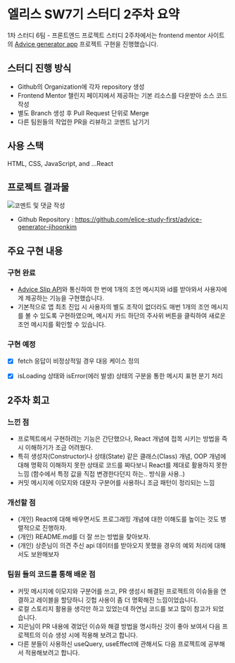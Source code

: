 # 엘리스 SW7기 스터디 2주차 요약
1차 스터디 6팀 - 프론트엔드 프로젝트 스터디 2주차에서는 frontend mentor 사이트의 [Advice generator app](https://www.frontendmentor.io/challenges/advice-generator-app-QdUG-13db) 프로젝트 구현을 진행했습니다.

## 스터디 진행 방식
 
- Github의 Organization에 각자 repository 생성
- Frontend Mentor 챌린지 페이지에서 제공하는 기본 리소스를 다운받아 소스 코드 작성
- 별도 Branch 생성 후 Pull Request 단위로 Merge
- 다른 팀원들의 작업한 PR을 리뷰하고 코멘트 남기기

## 사용 스택
HTML, CSS, JavaScript, and ...React

## 프로젝트 결과물

![코멘트 및 댓글 작성](https://github.com/elice-study-first/advice-generator-jihoonkim/raw/master/src/__resources/FE_challenge_advice_generator_app.gif)
- Github Repository : https://github.com/elice-study-first/advice-generator-jihoonkim
  
## 주요 구현 내용

### 구현 완료
-  [Advice Slip API](https://api.adviceslip.com/)와 통신하여 한 번에 1개의 조언 메시지와 id를 받아와서 사용자에게 제공하는 기능을 구현했습니다.
-  기본적으로 앱 최초 진입 시 사용자의 별도 조작이 없더라도 매번 1개의 조언 메시지를 볼 수 있도록 구현하였으며, 메시지 카드 하단의 주사위 버튼을 클릭하여 새로운 조언 메시지를 확인할 수 있습니다.

### 구현 예정
- [X] fetch 응답이 비정상적일 경우 대응 케이스 정의
- [X] isLoading 상태와 isError(에러 발생) 상태의 구분을 통한 메시지 표현 분기 처리


## 2주차 회고 

### 느낀 점
- 프로젝트에서 구현하려는 기능은 간단했으나, React 개념에 접목 시키는 방법을 즉시 이해하기가 조금 어려웠다.
- 특히 생성자(Constructor)나 상태(State) 같은 클래스(Class) 개념, OOP 개념에 대해 명확히 이해하지 못한 상태로 코드를 짜다보니 React를 제대로 활용하지 못한 느낌 (함수에서 특정 값을 직접 변경한다던지 하는.. 방식을 사용..)
- 커밋 메시지에 이모지와 대문자 구분어를 사용하니 조금 패턴이 정리되는 느낌
### 개선할 점
- (개인) React에 대해 배우면서도 프로그래밍 개념에 대한 이해도를 높이는 것도 병렬적으로 진행하자.
- (개인) README.md를 더 잘 쓰는 방법을 찾아보자.
- (개인) 상준님이 의견 주신 api 데이터를 받아오지 못했을 경우의 예외 처리에 대해서도 보완해보자
  
### 팀원 들의 코드를 통해 배운 점
- 커밋 메시지에 이모지와 구분어를 쓰고, PR 생성시 해결된 프로젝트의 이슈들을 연결하고 레이블을 할당하니 깃헙 사용이 좀 더 명확해진 느낌이었습니다.
- 로컬 스토리지 활용을 생각만 하고 있었는데 하연님 코드를 보고 많이 참고가 되었습니다.
- 지은님이 PR 내용에 겪었던 이슈와 해결 방법을 명시하신 것이 좋아 보여서 다음 프로젝트의 이슈 생성 시에 적용해 보려고 합니다.
- 다른 분들이 사용하신 useQuery, useEffect에 관해서도 다음 프로젝트에 공부해서 적용해보려고 합니다.